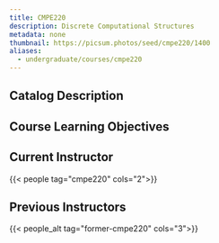 ```yaml
---
title: CMPE220
description: Discrete Computational Structures
metadata: none
thumbnail: https://picsum.photos/seed/cmpe220/1400
aliases:
  - undergraduate/courses/cmpe220
---
```


## Catalog Description

## Course Learning Objectives

## Current Instructor

{{< people tag="cmpe220" cols="2">}}

## Previous Instructors

{{< people_alt tag="former-cmpe220" cols="3">}}
